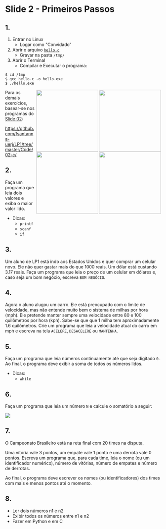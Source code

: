 <meta http-equiv="Content-Type" content="text/html; charset=UTF-8"/></p>        

Slide 2 - Primeiros Passos
==========================

<!--
Exercício 2.1: Usando o GCC
===========================

- Ao final da aula, submeter pelo GitHub:
    - criar uma nova pasta, ex., `ex-2.1/`
    - para cada item:
        - submeter o código fonte, ex., `ex-2.1/01.c`
        - submeter uma imagem com a execução, ex., `ex-2.1/01.png`
-->

## 1.

1. Entrar no Linux
    - Logar como "Convidado"
2. Abrir o arquivo [`hello.c`](src/hello.c)
    - Gravar na pasta `/tmp/`
3. Abrir o Terminal
    - Compilar e Executar o programa:

```
$ cd /tmp
$ gcc hello.c -o hello.exe
$ ./hello.exe
```

<img align="right" width="200" src="img/linux-04.jpeg"/>
<img align="right" width="200" src="img/linux-03.jpeg"/>
<img align="right" width="200" src="img/linux-02.jpeg"/>
<img align="right" width="200" src="img/linux-01.jpeg"/>

Para os demais exercícios, basear-se nos programas do [Slide 02](../Slides/lp-02-c.pdf):

<https://github.com/fsantanna-uerj/LP1/tree/master/Code/02-c/>

## 2.

Faça um programa que leia dois valores e exiba o maior valor lido.

- Dicas:
    - `printf`
    - `scanf`
    - `if`

## 3.

Um aluno de LP1 está indo aos Estados Unidos e quer comprar um celular novo.
Ele não quer gastar mais do que 1000 reais. Um dólar está custando 3.17 reais.
Faça um programa que leia o preço de um celular em dólares e, caso seja um bom
negócio, escreva `BOM NEGÓCIO`.

## 4.

Agora o aluno alugou um carro.
Ele está preocupado com o limite de velocidade, mas não entende muito bem
o sistema de milhas por hora (mph).
Ele pretende manter sempre uma velocidade entre 80 e 100 quilômetros por hora
(kph).
Sabe-se que que 1 milha tem aproximadamente 1.6 quilômetros.
Crie um programa que leia a velocidade atual do carro em mph e escreva na tela
`ACELERE`, `DESACELERE` ou `MANTENHA`.

## 5.

Faça um programa que leia números continuamente até que seja digitado `0`.
Ao final, o programa deve exibir a soma de todos os números lidos.

- Dicas:
    - `while`

## 6.

Faça um programa que leia um número `N` e calcule o somatório a seguir:

![](img/sum.png)

## 7.

O Campeonato Brasileiro está na reta final com 20 times na disputa.

Uma vitória vale 3 pontos, um empate vale 1 ponto e uma derrota vale 0 pontos.
Escreva um programa que, para cada time, leia o nome (ou um identificador
numérico), número de vitórias, número de empates e número de derrotas.

Ao final, o programa deve escrever os nomes (ou identificadores) dos times com
mais e menos pontos até o momento.

## 8.

- Ler dois números n1 e n2
- Exibir todos os números entre n1 e n2
- Fazer em Python e em C
